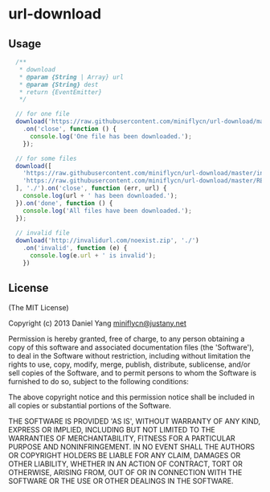 # url-download

## Usage
``` javascript
  /** 
   * download
   * @param {String | Array} url
   * @param {String} dest
   * return {EventEmitter}
   */

  // for one file
  download('https://raw.githubusercontent.com/miniflycn/url-download/master/index.js', './')
    .on('close', function () {
      console.log('One file has been downloaded.');
    });

  // for some files
  download([
    'https://raw.githubusercontent.com/miniflycn/url-download/master/index.js',
    'https://raw.githubusercontent.com/miniflycn/url-download/master/README.md'
  ], './').on('close', function (err, url) {
    console.log(url + ' has been downloaded.');
  }).on('done', function () {
    console.log('All files have been downloaded.');
  });
  
  // invalid file
  download('http://invalidurl.com/noexist.zip', './')
    .on('invalid', function (e) {
      console.log(e.url + ' is invalid');
    })
```

## License
(The MIT License)

Copyright (c) 2013 Daniel Yang <miniflycn@justany.net>

Permission is hereby granted, free of charge, to any person obtaining a copy of this software and associated documentation files (the 'Software'), to deal in the Software without restriction, including without limitation the rights to use, copy, modify, merge, publish, distribute, sublicense, and/or sell copies of the Software, and to permit persons to whom the Software is furnished to do so, subject to the following conditions:

The above copyright notice and this permission notice shall be included in all copies or substantial portions of the Software.

THE SOFTWARE IS PROVIDED 'AS IS', WITHOUT WARRANTY OF ANY KIND, EXPRESS OR IMPLIED, INCLUDING BUT NOT LIMITED TO THE WARRANTIES OF MERCHANTABILITY, FITNESS FOR A PARTICULAR PURPOSE AND NONINFRINGEMENT. IN NO EVENT SHALL THE AUTHORS OR COPYRIGHT HOLDERS BE LIABLE FOR ANY CLAIM, DAMAGES OR OTHER LIABILITY, WHETHER IN AN ACTION OF CONTRACT, TORT OR OTHERWISE, ARISING FROM, OUT OF OR IN CONNECTION WITH THE SOFTWARE OR THE USE OR OTHER DEALINGS IN THE SOFTWARE.